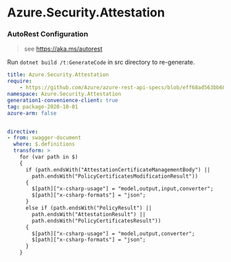 # Azure.Security.Attestation

### AutoRest Configuration
> see https://aka.ms/autorest

Run `dotnet build /t:GenerateCode` in src directory to re-generate.

``` yaml
title: Azure.Security.Attestation
require:
    - https://github.com/Azure/azure-rest-api-specs/blob/eff68ad563bb687264b82d8cd074302d97f4d769/specification/attestation/data-plane/readme.md
namespace: Azure.Security.Attestation
generation1-convenience-client: true
tag: package-2020-10-01
azure-arm: false


directive:
- from: swagger-document
  where: $.definitions
  transform: >
    for (var path in $)
    {
      if (path.endsWith("AttestationCertificateManagementBody") ||
        path.endsWith("PolicyCertificatesModificationResult"))
      {
        $[path]["x-csharp-usage"] = "model,output,input,converter";
        $[path]["x-csharp-formats"] = "json";
      }
      else if (path.endsWith("PolicyResult") ||
        path.endsWith("AttestationResult") ||
        path.endsWith("PolicyCertificatesResult"))
      {
        $[path]["x-csharp-usage"] = "model,output,converter";
        $[path]["x-csharp-formats"] = "json";
      }
    }
```
